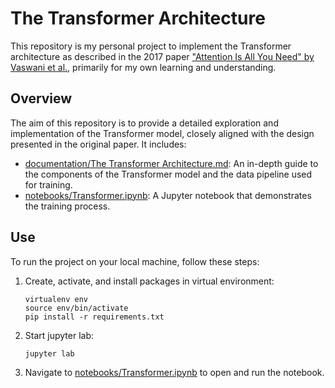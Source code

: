 # The Transformer Architecture

This repository is my personal project to implement the Transformer architecture as described in the 2017 paper ["Attention Is All You Need" by Vaswani et al.](https://arxiv.org/abs/1706.03762), primarily for my own learning and understanding.

## Overview

The aim of this repository is to provide a detailed exploration and implementation of the Transformer model, closely aligned with the design presented in the original paper. It includes:

* [documentation/The Transformer Architecture.md](documentation/The%20Transformer%20Architecture.md): An in-depth guide to the components of the Transformer model and the data pipeline used for training.
* [notebooks/Transformer.ipynb](notebooks/Transformer.ipynb): A Jupyter notebook that demonstrates the training process.


## Use

To run the project on your local machine, follow these steps:

1. Create, activate, and install packages in virtual environment:

    ```
    virtualenv env
    source env/bin/activate 
    pip install -r requirements.txt
    ```

2. Start jupyter lab:

    ```
    jupyter lab
    ```

3. Navigate to [notebooks/Transformer.ipynb](notebooks/Transformer.ipynb) to open and run the notebook.